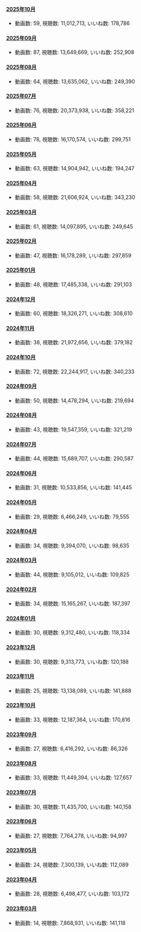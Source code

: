 #### [2025年10月](videos/202510 "wikilink")

-   動画数: 59, 視聴数: 11,012,713, いいね数: 178,786

#### [2025年09月](videos/202509 "wikilink")

-   動画数: 87, 視聴数: 13,649,669, いいね数: 252,908

#### [2025年08月](videos/202508 "wikilink")

-   動画数: 64, 視聴数: 13,635,062, いいね数: 249,390

#### [2025年07月](videos/202507 "wikilink")

-   動画数: 76, 視聴数: 20,373,938, いいね数: 358,221

#### [2025年06月](videos/202506 "wikilink")

-   動画数: 78, 視聴数: 16,170,574, いいね数: 299,751

#### [2025年05月](videos/202505 "wikilink")

-   動画数: 63, 視聴数: 14,904,942, いいね数: 194,247

#### [2025年04月](videos/202504 "wikilink")

-   動画数: 58, 視聴数: 21,606,924, いいね数: 343,230

#### [2025年03月](videos/202503 "wikilink")

-   動画数: 61, 視聴数: 14,097,895, いいね数: 249,645

#### [2025年02月](videos/202502 "wikilink")

-   動画数: 47, 視聴数: 16,178,289, いいね数: 297,859

#### [2025年01月](videos/202501 "wikilink")

-   動画数: 48, 視聴数: 17,485,338, いいね数: 291,103

#### [2024年12月](videos/202412 "wikilink")

-   動画数: 60, 視聴数: 18,326,271, いいね数: 308,610

#### [2024年11月](videos/202411 "wikilink")

-   動画数: 38, 視聴数: 21,972,656, いいね数: 379,182

#### [2024年10月](videos/202410 "wikilink")

-   動画数: 72, 視聴数: 22,244,917, いいね数: 340,233

#### [2024年09月](videos/202409 "wikilink")

-   動画数: 50, 視聴数: 14,478,294, いいね数: 219,694

#### [2024年08月](videos/202408 "wikilink")

-   動画数: 43, 視聴数: 19,547,359, いいね数: 321,219

#### [2024年07月](videos/202407 "wikilink")

-   動画数: 44, 視聴数: 15,689,707, いいね数: 290,587

#### [2024年06月](videos/202406 "wikilink")

-   動画数: 31, 視聴数: 10,533,856, いいね数: 141,445

#### [2024年05月](videos/202405 "wikilink")

-   動画数: 29, 視聴数: 6,466,249, いいね数: 79,555

#### [2024年04月](videos/202404 "wikilink")

-   動画数: 34, 視聴数: 9,394,070, いいね数: 98,635

#### [2024年03月](videos/202403 "wikilink")

-   動画数: 44, 視聴数: 9,105,012, いいね数: 109,825

#### [2024年02月](videos/202402 "wikilink")

-   動画数: 34, 視聴数: 15,165,267, いいね数: 187,397

#### [2024年01月](videos/202401 "wikilink")

-   動画数: 30, 視聴数: 9,312,480, いいね数: 118,334

#### [2023年12月](videos/202312 "wikilink")

-   動画数: 30, 視聴数: 9,313,773, いいね数: 120,188

#### [2023年11月](videos/202311 "wikilink")

-   動画数: 25, 視聴数: 13,138,089, いいね数: 141,888

#### [2023年10月](videos/202310 "wikilink")

-   動画数: 33, 視聴数: 12,187,364, いいね数: 170,816

#### [2023年09月](videos/202309 "wikilink")

-   動画数: 27, 視聴数: 6,416,292, いいね数: 86,326

#### [2023年08月](videos/202308 "wikilink")

-   動画数: 33, 視聴数: 11,449,394, いいね数: 127,657

#### [2023年07月](videos/202307 "wikilink")

-   動画数: 30, 視聴数: 11,435,700, いいね数: 140,158

#### [2023年06月](videos/202306 "wikilink")

-   動画数: 27, 視聴数: 7,764,278, いいね数: 94,997

#### [2023年05月](videos/202305 "wikilink")

-   動画数: 24, 視聴数: 7,300,139, いいね数: 112,089

#### [2023年04月](videos/202304 "wikilink")

-   動画数: 28, 視聴数: 6,498,477, いいね数: 103,172

#### [2023年03月](videos/202303 "wikilink")

-   動画数: 14, 視聴数: 7,868,931, いいね数: 141,118

